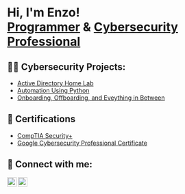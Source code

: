 <h1>Hi, I'm Enzo! <br/><a href="https://github.com/miguelenzojimenez">Programmer</a> & <a href="https://www.linkedin.com/in/mecj/">Cybersecurity Professional</a></h1>

<h2>👨‍💻 Cybersecurity Projects:</h2>

 - [Active Directory Home Lab](https://github.com/MiguelEnzoJimenez/LABURL)
 - [Automation Using Python](https://github.com/MiguelEnzoJimenez/LABURL)
 - [Onboarding, Offboarding, and Eveything in Between](https://github.com/MiguelEnzoJimenez/LABURL)

<h2>🎁 Certifications</h2>

 - [CompTIA Security+](https://github.com/user-attachments/files/16488715/CompTIA.Security%2B.pdf)
 - [Google Cybersecurity Professional Certificate](https://coursera.org/share/25e08e46436f9683fe45d607f9ea7eda)

<h2> 🤳 Connect with me:</h2>


[<img align="left" alt="JoshMadakor | LinkedIn" width="22px" src="https://cdn.jsdelivr.net/npm/simple-icons@v3/icons/linkedin.svg" />][linkedin]
[<img align="left" alt="JoshMadakor | LinkedIn" width="22px" src="https://cdn.jsdelivr.net/npm/simple-icons@v3/icons/medium.svg" />][medium]


[linkedin]: https://www.linkedin.com/in/mecj/
[medium]: https://miguelenzojimenez.medium.com/
